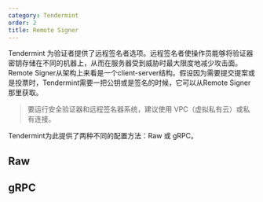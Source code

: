 ```yaml
---
category: Tendermint
order: 2
title: Remote Signer
---
```


Tendermint 为验证者提供了远程签名者选项。远程签名者使操作员能够将验证器密钥存储在不同的机器上，从而在服务器受到威胁时最大限度地减少攻击面。Remote Signer从架构上来看是一个client-server结构。假设因为需要提交提案或是投票时，Tendermint需要一把公钥或是签名的时候，它可以从Remote Signer那里获取。

> 要运行安全验证器和远程签名器系统，建议使用 VPC（虚拟私有云）或私有连接。

Tendermint为此提供了两种不同的配置方法：Raw 或 gRPC。

## Raw

## gRPC